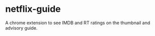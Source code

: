 # netflix-guide
 A chrome extension to see IMDB and RT ratings on the thumbnail and advisory guide. 
